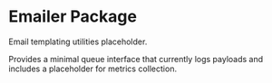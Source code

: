 # Emailer Package

Email templating utilities placeholder.

Provides a minimal queue interface that currently logs payloads and includes a
placeholder for metrics collection.
